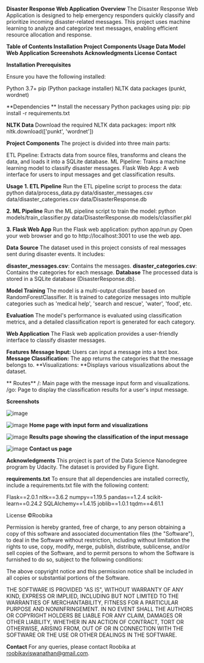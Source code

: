 **Disaster Response Web Application**
**Overview**
The Disaster Response Web Application is designed to help emergency responders quickly classify and prioritize incoming disaster-related messages. This project uses machine learning to analyze and categorize text messages, enabling efficient resource allocation and response.

****Table of Contents**
Installation
Project Components
Usage
Data
Model
Web Application
Screenshots
Acknowledgments
License
Contact**

**Installation
Prerequisites**

Ensure you have the following installed:

Python 3.7+
pip (Python package installer)
NLTK data packages (punkt, wordnet)


**Dependencies
**
Install the necessary Python packages using pip:
pip install -r requirements.txt

**NLTK Data**
Download the required NLTK data packages:
import nltk
nltk.download(['punkt', 'wordnet'])

**Project Components**
The project is divided into three main parts:

ETL Pipeline: Extracts data from source files, transforms and cleans the data, and loads it into a SQLite database.
ML Pipeline: Trains a machine learning model to classify disaster messages.
Flask Web App: A web interface for users to input messages and get classification results.

**Usage**
**1. ETL Pipeline**
Run the ETL pipeline script to process the data:
python data/process_data.py data/disaster_messages.csv data/disaster_categories.csv data/DisasterResponse.db

**2. ML Pipeline**
Run the ML pipeline script to train the model:
python models/train_classifier.py data/DisasterResponse.db models/classifier.pkl

**3. Flask Web App**
Run the Flask web application:
python app/run.py
Open your web browser and go to http://localhost:3001 to use the web app.

**Data**
**Source**
The dataset used in this project consists of real messages sent during disaster events. It includes:

**disaster_messages.csv**: Contains the messages.
**disaster_categories.csv**: Contains the categories for each message.
**Database**
The processed data is stored in a SQLite database (DisasterResponse.db).

**Model
Training**
The model is a multi-output classifier based on RandomForestClassifier. It is trained to categorize messages into multiple categories such as 'medical help', 'search and rescue', 'water', 'food', etc.

**Evaluation**
The model's performance is evaluated using classification metrics, and a detailed classification report is generated for each category.

**Web Application**
The Flask web application provides a user-friendly interface to classify disaster messages.

**Features**
**Message Input:** Users can input a message into a text box.
**Message Classification:** The app returns the categories that the message belongs to.
**Visualizations: **Displays various visualizations about the dataset.

**
Routes**
/: Main page with the message input form and visualizations.
/go: Page to display the classification results for a user's input message.


**Screenshots**

![image](https://github.com/Roobiii/Disaster-Response-Management-Systerm/assets/135594548/862ff67a-c85d-45be-bfe6-f7e6b4a24aee)

![image](https://github.com/Roobiii/Disaster-Response-Management-Systerm/assets/135594548/eb66a53f-b058-41c8-88bf-af338e29d170)
**Home page with input form and visualizations**


![image](https://github.com/Roobiii/Disaster-Response-Management-Systerm/assets/135594548/9cfa7285-db05-45fb-9095-ce77329a7b75)
**Results page showing the classification of the input message**


![image](https://github.com/Roobiii/Disaster-Response-Management-Systerm/assets/135594548/bdbcba11-1149-424d-85ca-068e87622b6b)
**Contact us page**

**Acknowledgments**
This project is part of the Data Science Nanodegree program by Udacity.
The dataset is provided by Figure Eight.

**requirements.txt**
To ensure that all dependencies are installed correctly, include a requirements.txt file with the following content:

Flask==2.0.1
nltk==3.6.2
numpy==1.19.5
pandas==1.2.4
scikit-learn==0.24.2
SQLAlchemy==1.4.15
joblib==1.0.1
tqdm==4.61.1

License
©Roobika

Permission is hereby granted, free of charge, to any person obtaining a copy of this software and associated documentation files (the "Software"), to deal in the Software without restriction, including without limitation the rights to use, copy, modify, merge, publish, distribute, sublicense, and/or sell copies of the Software, and to permit persons to whom the Software is furnished to do so, subject to the following conditions:

The above copyright notice and this permission notice shall be included in all copies or substantial portions of the Software.

THE SOFTWARE IS PROVIDED "AS IS", WITHOUT WARRANTY OF ANY KIND, EXPRESS OR IMPLIED, INCLUDING BUT NOT LIMITED TO THE WARRANTIES OF MERCHANTABILITY, FITNESS FOR A PARTICULAR PURPOSE AND NONINFRINGEMENT. IN NO EVENT SHALL THE AUTHORS OR COPYRIGHT HOLDERS BE LIABLE FOR ANY CLAIM, DAMAGES OR OTHER LIABILITY, WHETHER IN AN ACTION OF CONTRACT, TORT OR OTHERWISE, ARISING FROM, OUT OF OR IN CONNECTION WITH THE SOFTWARE OR THE USE OR OTHER DEALINGS IN THE SOFTWARE.

**Contact**
For any queries, please contact Roobika at roobikaviswanathan@gmail.com.


